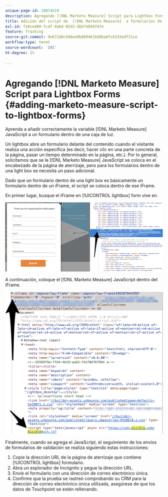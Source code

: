 ```yaml
---
unique-page-id: 18874519
description: Agregando [!DNL Marketo Measure] Script para Lightbox Forms - [!DNL Marketo Measure]
title: Adición del script de  [!DNL Marketo Measure]  a formularios de Lightbox
exl-id: fa9ce480-fc4f-4abd-8555-dbb74849747e
feature: Tracking
source-git-commit: 9e672d0c568ee0b889461bb8ba6fc6333edf31ce
workflow-type: tm+mt
source-wordcount: '191'
ht-degree: 2%

---
```


# Agregando [!DNL Marketo Measure] Script para Lightbox Forms {#adding-marketo-measure-script-to-lightbox-forms}

Aprenda a añadir correctamente la variable [!DNL Marketo Measure] JavaScript a un formulario dentro de una caja de luz.

Un lightbox abre un formulario delante del contenido cuando el visitante realiza una acción específica (es decir, hacer clic en una parte concreta de la página, pasar un tiempo determinado en la página, etc.). Por lo general, solicitamos que se le [!DNL Marketo Measure] JavaScript se coloca en el encabezado de la página de aterrizaje, pero para los formularios dentro de una light box se necesita un paso adicional.

Dado que un formulario dentro de una light box es básicamente un formulario dentro de un iFrame, el script se coloca dentro de ese iFrame.

En primer lugar, busque el iFrame en [!UICONTROL lightbox] form vive en.

![](assets/1.png)

A continuación, coloque el [!DNL Marketo Measure] JavaScript dentro del iFrame.

![](assets/2.png)

Finalmente, cuando se agrega el JavaScript, el seguimiento de los envíos de formularios de validación se realiza siguiendo estas instrucciones:

1. Copie la dirección URL de la página de aterrizaje que contiene [!UICONTROL lightbox] formulario.
1. Abra un explorador de Incógnito y pegue la dirección URL.
1. Envíe el formulario con una dirección de correo electrónico única.
1. Confirme que la prueba se rastreó comprobando su CRM para la dirección de correo electrónico única utilizada, asegúrese de que los datos de Touchpoint se estén rellenando.
